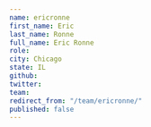 ```yaml
---
name: ericronne
first_name: Eric
last_name: Ronne
full_name: Eric Ronne
role: 
city: Chicago
state: IL
github: 
twitter: 
team: 
redirect_from: "/team/ericronne/"
published: false
---
```


